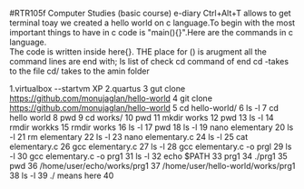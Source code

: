 #RTR105f
Computer Studies (basic course) e-diary
Ctrl+Alt+T allows to get terminal
toay we created a hello world on c language.To begin with the most important things to have in c code is "main(){}".Here are the commands in c language.   
The code is written inside here{}.
THE place for () is arugment
all the command lines are end with;
ls list of check
cd command of end
cd -takes to the file
cd/ takes to the amin folder

   1.virtualbox --startvm XP
    2.quartus
    3  gut clone https://github.com/monujaglan/hello-world
    4  git clone https://github.com/monujaglan/hello-world
    5  cd hello-world/
    6  ls -l
    7  cd hello world
    8  pwd
    9  cd works/
   10  pwd
   11  mkdir works
   12  pwd
   13  ls -l
   14  rmdir workks
   15  rmdir works
   16  ls -l
   17  pwd
   18  ls -l
   19  nano elementary
   20  ls -l
   21  rm elementary
   22  ls -l
   23  nano elementary.c 
   24  ls -l
   25  cat elementary.c 
   26  gcc elementary.c 
   27  ls -l
   28  gcc elementary.c  -o prgl
   29  ls -l
   30  gcc elementary.c -o prg1
   31  ls -l
   32  echo $PATH
   33  prg1
   34  ./prg1
   35  pwd
   36  /home/user/echo/works/prg1
   37  /home/user/hello-world/works/prg1
   38  ls -l
   39  ./ means here
   40 




































